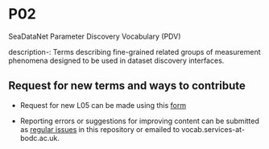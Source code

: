 # P02
SeaDataNet Parameter Discovery Vocabulary (PDV)

description-:	Terms describing fine-grained related groups of measurement phenomena designed to be used in dataset discovery interfaces.

## Request for new terms and ways to contribute
- Request for new L05 can be made using this [form](https://docs.google.com/forms/d/e/1FAIpQLSe-ZTKJZmNT5FmyPRFsPsNt2hpB_gb6MAmm7Zp-7GSMpn5NFA/viewform?usp=pp_url&entry.1396013310=P02)

- Reporting errors or suggestions for improving content can be submitted as [regular issues](https://github.com/nvs-vocabs/L05/issues/new) in this repository or emailed to vocab.services-at-bodc.ac.uk.
